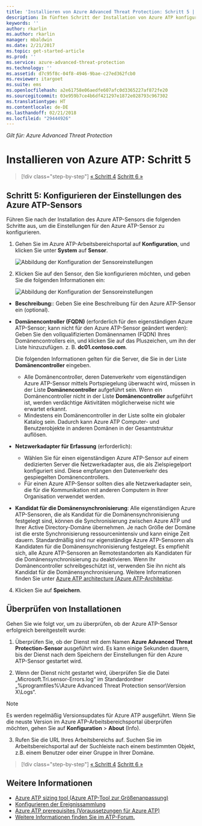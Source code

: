 ```yaml
---
title: 'Installieren von Azure Advanced Threat Protection: Schritt 5 | Microsoft-Dokumentation'
description: Im fünften Schritt der Installation von Azure ATP konfigurieren Sie Einstellungen für Ihren eigenständigen Azure ATP-Sensor.
keywords: ''
author: rkarlin
ms.author: rkarlin
manager: mbaldwin
ms.date: 2/21/2017
ms.topic: get-started-article
ms.prod: ''
ms.service: azure-advanced-threat-protection
ms.technology: ''
ms.assetid: d7c95f8c-04f8-4946-9bae-c27ed362fcb0
ms.reviewer: itargoet
ms.suite: ems
ms.openlocfilehash: a2e61758e06aedfe607afc0d3365227af872fe20
ms.sourcegitcommit: 03e959b7ce4b6df421297e1872e028793c967302
ms.translationtype: HT
ms.contentlocale: de-DE
ms.lasthandoff: 02/21/2018
ms.locfileid: "29444926"
---
```

*Gilt für: Azure Advanced Threat Protection*



# <a name="install-azure-atp---step-5"></a>Installieren von Azure ATP: Schritt 5

>[!div class="step-by-step"]
[« Schritt 4](install-atp-step4.md)
[Schritt 6 »](install-atp-step6-vpn.md)


## <a name="step-5-configure-the-azure-atp-sensor-settings"></a>Schritt 5: Konfigurieren der Einstellungen des Azure ATP-Sensors
Führen Sie nach der Installation des Azure ATP-Sensors die folgenden Schritte aus, um die Einstellungen für den Azure ATP-Sensor zu konfigurieren.

1.  Gehen Sie im Azure ATP-Arbeitsbereichsportal auf **Konfiguration**, und klicken Sie unter **System** auf **Sensor**.
   
     ![Abbildung der Konfiguration der Sensoreinstellungen](media/atp-sensor-config.png)


2.  Klicken Sie auf den Sensor, den Sie konfigurieren möchten, und geben Sie die folgenden Informationen ein:

    ![Abbildung der Konfiguration der Sensoreinstellungen](media/atp-sensor-config-2.png)

  - **Beschreibung:**: Geben Sie eine Beschreibung für den Azure ATP-Sensor ein (optional).
  - **Domänencontroller (FQDN)** (erforderlich für den eigenständigen Azure ATP-Sensor; kann nicht für den Azure ATP-Sensor geändert werden): Geben Sie den vollqualifizierten Domänennamen (FQDN) Ihres Domänencontrollers ein, und klicken Sie auf das Pluszeichen, um ihn der Liste hinzuzufügen. z. B. **dc01.contoso.com**.

      Die folgenden Informationen gelten für die Server, die Sie in der Liste **Domänencontroller** eingeben.
      - Alle Domänencontroller, deren Datenverkehr vom eigenständigen Azure ATP-Sensor mittels Portspiegelung überwacht wird, müssen in der Liste **Domänencontroller** aufgeführt sein. Wenn ein Domänencontroller nicht in der Liste **Domänencontroller** aufgeführt ist, werden verdächtige Aktivitäten möglicherweise nicht wie erwartet erkannt.
      - Mindestens ein Domänencontroller in der Liste sollte ein globaler Katalog sein. Dadurch kann Azure ATP Computer- und Benutzerobjekte in anderen Domänen in der Gesamtstruktur auflösen.

  - **Netzwerkadapter für Erfassung** (erforderlich):
     - Wählen Sie für einen eigenständigen Azure ATP-Sensor auf einem dedizierten Server die Netzwerkadapter aus, die als Zielspiegelport konfiguriert sind. Diese empfangen den Datenverkehr des gespiegelten Domänencontrollers.
     - Für einen Azure ATP-Sensor sollten dies alle Netzwerkadapter sein, die für die Kommunikation mit anderen Computern in Ihrer Organisation verwendet werden.


  - **Kandidat für die Domänensynchronisierung**: Alle eigenständigen Azure ATP-Sensoren, die als Kandidat für die Domänensynchronisierung festgelegt sind, können die Synchronisierung zwischen Azure ATP und Ihrer Active Directory-Domäne übernehmen. Je nach Größe der Domäne ist die erste Synchronisierung ressourcenintensiv und kann einige Zeit dauern. Standardmäßig sind nur eigenständige Azure ATP-Sensoren als Kandidaten für die Domänensynchronisierung festgelegt.
   Es empfiehlt sich, alle Azure ATP-Sensoren an Remotestandorten als Kandidaten für die Domänensynchronisierung zu deaktivieren.
   Wenn Ihr Domänencontroller schreibgeschützt ist, verwenden Sie ihn nicht als Kandidat für die Domänensynchronisierung. Weitere Informationen finden Sie unter [Azure ATP architecture (Azure ATP-Architektur](atp-architecture.md#azure-atp-sensor-features).
  
4. Klicken Sie auf **Speichern**.


## <a name="validate-installations"></a>Überprüfen von Installationen
Gehen Sie wie folgt vor, um zu überprüfen, ob der Azure ATP-Sensor erfolgreich bereitgestellt wurde:

1.  Überprüfen Sie, ob der Dienst mit dem Namen **Azure Advanced Threat Protection-Sensor** ausgeführt wird. Es kann einige Sekunden dauern, bis der Dienst nach dem Speichern der Einstellungen für den Azure ATP-Sensor gestartet wird.

2.  Wenn der Dienst nicht gestartet wird, überprüfen Sie die Datei „Microsoft.Tri.sensor-Errors.log“ im Standardordner „%programfiles%\Azure Advanced Threat Protection sensor\Version X\Logs“.
 
 >[!NOTE]
 > Es werden regelmäßig Versionsupdates für Azure ATP ausgeführt. Wenn Sie die neuste Version im Azure ATP-Arbeitsbereichsportal überprüfen möchten, gehen Sie auf **Konfiguration** > **About** (Info). 

3.  Rufen Sie die URL Ihres Arbeitsbereichs auf. Suchen Sie im Arbeitsbereichsportal auf der Suchleiste nach einem bestimmten Objekt, z.B. einem Benutzer oder einer Gruppe in Ihrer Domäne.



>[!div class="step-by-step"]
[« Schritt 4](install-atp-step4.md)
[Schritt 6 »](install-atp-step6-vpn.md)


## <a name="see-also"></a>Weitere Informationen

- [Azure ATP sizing tool (Azure ATP-Tool zur Größenanpassung)](http://aka.ms/aatpsizingtool)
- [Konfigurieren der Ereignissammlung](configure-event-collection.md)
- [Azure ATP prerequisites (Voraussetzungen für Azure ATP)](atp-prerequisites.md)
- [Weitere Informationen finden Sie im ATP-Forum.](https://aka.ms/azureatpcommunity)
